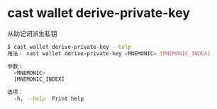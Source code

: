 # cast wallet derive-private-key

从助记词派生私钥

```bash
$ cast wallet derive-private-key --help
用法： cast wallet derive-private-key <MNEMONIC> [MNEMONIC_INDEX]

参数：
  <MNEMONIC>        
  [MNEMONIC_INDEX]  

选项：
  -h, --help  Print help
```